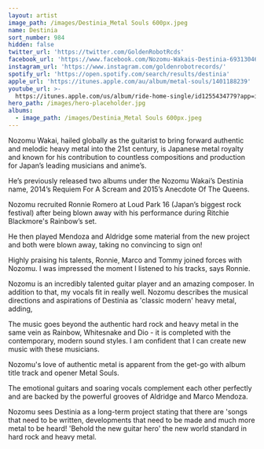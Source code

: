 ```yaml
---
layout: artist
image_path: /images/Destinia_Metal Souls 600px.jpeg
name: Destinia
sort_number: 984
hidden: false
twitter_url: 'https://twitter.com/GoldenRobotRcds'
facebook_url: 'https://www.facebook.com/Nozomu-Wakais-Destinia-693130460762628/'
instagram_url: 'https://www.instagram.com/goldenrobotrecords/'
spotify_url: 'https://open.spotify.com/search/results/destinia'
apple_url: 'https://itunes.apple.com/au/album/metal-souls/1401188239'
youtube_url: >-
  https://itunes.apple.com/us/album/ride-home-single/id1255434779?app=itunes&ign-mpt=uo%3D4
hero_path: /images/hero-placeholder.jpg
albums:
  - image_path: /images/Destinia_Metal Souls 600px.jpeg
---
```


Nozomu Wakai, hailed globally as the guitarist to bring forward authentic and melodic heavy metal into the 21st century, is Japanese metal royalty and known for his contribution to countless compositions and production for Japan’s leading musicians and anime’s.

He’s previously released two albums under the Nozomu Wakai’s Destinia name, 2014’s Requiem For A Scream and 2015’s Anecdote Of The Queens.

Nozomu recruited Ronnie Romero at Loud Park 16 (Japan’s biggest rock festival) after being blown away with his performance during Ritchie Blackmore's Rainbow’s set.

He then played Mendoza and Aldridge some material from the new project and both were blown away, taking no convincing to sign on!

Highly praising his talents, Ronnie, Marco and Tommy joined forces with Nozomu. I was impressed the moment I listened to his tracks, says Ronnie.

Nozomu is an incredibly talented guitar player and an amazing composer. In addition to that, my vocals fit in really well. Nozomu describes the musical directions and aspirations of Destinia as 'classic modern' heavy metal, adding,

The music goes beyond the authentic hard rock and heavy metal in the same vein as Rainbow, Whitesnake and Dio - it is completed with the contemporary, modern sound styles. I am confident that I can create new music with these musicians.

Nozomu's love of authentic metal is apparent from the get-go with album title track and opener Metal Souls.

The emotional guitars and soaring vocals complement each other perfectly and are backed by the powerful grooves of Aldridge and Marco Mendoza.

Nozomu sees Destinia as a long-term project stating that there are 'songs that need to be written, developments that need to be made and much more metal to be heard! 'Behold the new guitar hero' the new world standard in hard rock and heavy metal.